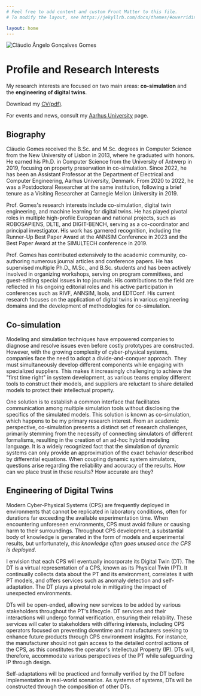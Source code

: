 ```yaml
---
# Feel free to add content and custom Front Matter to this file.
# To modify the layout, see https://jekyllrb.com/docs/themes/#overriding-theme-defaults

layout: home
---
```


<img src="https://pure.au.dk/portal/files/179044902/Foto_low.jpg" alt="Cláudio Ângelo Gonçalves Gomes" class="view_person_photo">

# Profile and Research Interests

My research interests are focused on two main areas: **co-simulation** and the **engineering of digital twins**.

Download my [CV(pdf)](./assets/cv/cv_claudio.pdf).

For events and news, consult my <a href="https://pure.au.dk/portal/en/claudio.gomes@ece.au.dk" target="_blank">Aarhus University</a> page.

## Biography

Cláudio Gomes received the B.Sc. and M.Sc. degrees in Computer Science from the New University of Lisbon in 2013, where he graduated with honors. He earned his Ph.D. in Computer Science from the University of Antwerp in 2019, focusing on property preservation in co-simulation. Since 2022, he has been an Assistant Professor at the Department of Electrical and Computer Engineering, Aarhus University, Denmark. From 2020 to 2022, he was a Postdoctoral Researcher at the same institution, following a brief tenure as a Visiting Researcher at Carnegie Mellon University in 2019.

Prof. Gomes's research interests include co-simulation, digital twin engineering, and machine learning for digital twins. He has played pivotal roles in multiple high-profile European and national projects, such as ROBOSAPIENS, DLTE, and DIGIT-BENCH, serving as a co-coordinator and principal investigator. His work has garnered recognition, including the Runner-Up Best Paper Award at the ANNSIM Conference in 2023 and the Best Paper Award at the SIMULTECH conference in 2019.

Prof. Gomes has contributed extensively to the academic community, co-authoring numerous journal articles and conference papers. He has supervised multiple Ph.D., M.Sc., and B.Sc. students and has been actively involved in organizing workshops, serving on program committees, and guest-editing special issues in top journals. His contributions to the field are reflected in his ongoing editorial roles and his active participation in conferences such as RIVF, ANNSIM, Isola, and EDTConf. His current research focuses on the application of digital twins in various engineering domains and the development of methodologies for co-simulation.

## Co-simulation
Modeling and simulation techniques have empowered companies to diagnose and resolve issues even before costly prototypes are constructed. However, with the growing complexity of cyber-physical systems, companies face the need to adopt a divide-and-conquer approach. They must simultaneously develop different components while engaging with specialized suppliers. This makes it increasingly challenging to achieve the "first time right" in system development, as various teams employ different tools to construct their models, and suppliers are reluctant to share detailed models to protect their intellectual property.

One solution is to establish a common interface that facilitates communication among multiple simulation tools without disclosing the specifics of the simulated models. This solution is known as co-simulation, which happens to be my primary research interest. From an academic perspective, co-simulation presents a distinct set of research challenges, primarily stemming from the necessity of connecting simulators of different formalisms, resulting in the creation of an ad-hoc hybrid modeling language. It is a widely recognized fact that the simulation of dynamic systems can only provide an approximation of the exact behavior described by differential equations. When coupling dynamic system simulators, questions arise regarding the reliability and accuracy of the results. How can we place trust in these results? How accurate are they?

## Engineering of Digital Twins

Modern Cyber-Physical Systems (CPS) are frequently deployed in environments that cannot be replicated in laboratory conditions, often for durations far exceeding the available experimentation time. When encountering unforeseen environments, CPS must avoid failure or causing harm to their surroundings. Throughout CPS development, a substantial body of knowledge is generated in the form of models and experimental results, but unfortunately, *this knowledge often goes unused once the CPS is deployed*.

I envision that each CPS will eventually incorporate its Digital Twin (DT). The DT is a virtual representation of a CPS, known as its Physical Twin (PT). It continually collects data about the PT and its environment, correlates it with PT models, and offers services such as anomaly detection and self-adaptation. The DT plays a pivotal role in mitigating the impact of unexpected environments.

DTs will be open-ended, allowing new services to be added by various stakeholders throughout the PT's lifecycle. DT services and their interactions will undergo formal verification, ensuring their reliability. These services will cater to stakeholders with differing interests, including CPS operators focused on preventing downtime and manufacturers seeking to enhance future products through CPS environment insights. For instance, the manufacturer should not gain access to the detailed control actions of the CPS, as this constitutes the operator's Intellectual Property (IP). DTs will, therefore, accommodate various perspectives of the PT while safeguarding IP through design.

Self-adaptations will be practiced and formally verified by the DT before implementation in real-world scenarios. As systems of systems, DTs will be constructed through the composition of other DTs.


